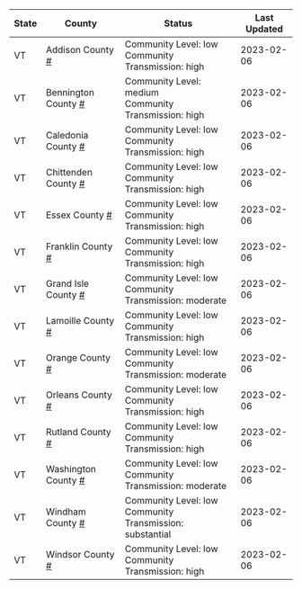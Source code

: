 State | County | Status | Last Updated
--- | --- | --- | --- 
VT | Addison County <a href="#addison_county">#</a> | <a name="addison_county"></a>Community Level: low<br/>Community Transmission: high | 2023-02-06
VT | Bennington County <a href="#bennington_county">#</a> | <a name="bennington_county"></a>Community Level: medium<br/>Community Transmission: high | 2023-02-06
VT | Caledonia County <a href="#caledonia_county">#</a> | <a name="caledonia_county"></a>Community Level: low<br/>Community Transmission: high | 2023-02-06
VT | Chittenden County <a href="#chittenden_county">#</a> | <a name="chittenden_county"></a>Community Level: low<br/>Community Transmission: high | 2023-02-06
VT | Essex County <a href="#essex_county">#</a> | <a name="essex_county"></a>Community Level: low<br/>Community Transmission: high | 2023-02-06
VT | Franklin County <a href="#franklin_county">#</a> | <a name="franklin_county"></a>Community Level: low<br/>Community Transmission: high | 2023-02-06
VT | Grand Isle County <a href="#grand_isle_county">#</a> | <a name="grand_isle_county"></a>Community Level: low<br/>Community Transmission: moderate | 2023-02-06
VT | Lamoille County <a href="#lamoille_county">#</a> | <a name="lamoille_county"></a>Community Level: low<br/>Community Transmission: high | 2023-02-06
VT | Orange County <a href="#orange_county">#</a> | <a name="orange_county"></a>Community Level: low<br/>Community Transmission: moderate | 2023-02-06
VT | Orleans County <a href="#orleans_county">#</a> | <a name="orleans_county"></a>Community Level: low<br/>Community Transmission: high | 2023-02-06
VT | Rutland County <a href="#rutland_county">#</a> | <a name="rutland_county"></a>Community Level: low<br/>Community Transmission: high | 2023-02-06
VT | Washington County <a href="#washington_county">#</a> | <a name="washington_county"></a>Community Level: low<br/>Community Transmission: moderate | 2023-02-06
VT | Windham County <a href="#windham_county">#</a> | <a name="windham_county"></a>Community Level: low<br/>Community Transmission: substantial | 2023-02-06
VT | Windsor County <a href="#windsor_county">#</a> | <a name="windsor_county"></a>Community Level: low<br/>Community Transmission: high | 2023-02-06

